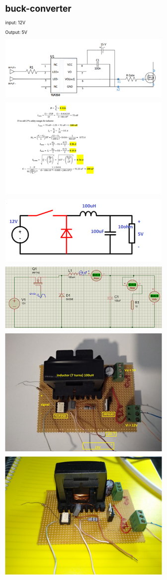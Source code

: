 # buck-converter

input: 12V

Output: 5V





![alt text](https://github.com/avni25/buck-converter/blob/main/tlp.png)

![alt text](https://github.com/avni25/buck-converter/blob/main/ss1.png)

![alt text](https://github.com/avni25/buck-converter/blob/main/buck%20circuit.png)

![alt text](https://github.com/avni25/buck-converter/blob/main/simcircuit.png)

![alt text](https://github.com/avni25/buck-converter/blob/main/c1.jpeg)

![alt text](https://github.com/avni25/buck-converter/blob/main/c2.jpeg)













